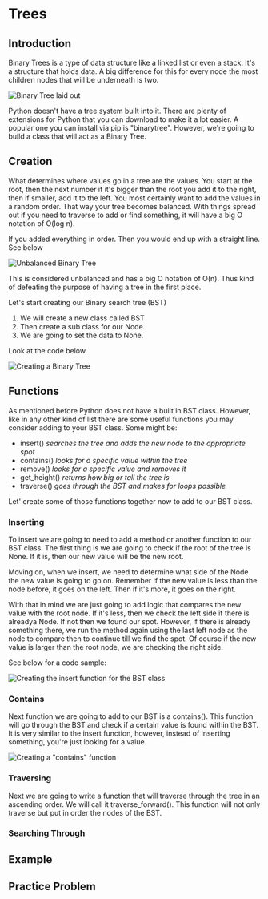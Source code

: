 # Trees

## Introduction
Binary Trees is a type of data structure like a linked list or even a stack. It's a structure that holds data. A big difference for this for every node the most children nodes that will be underneath is two. 

![Binary Tree laid out](treeimg1.png)

Python doesn't have a tree system built into it. There are plenty of extensions for Python that you can download to make it a lot easier. A popular one you can install via pip is "binarytree". However, we're going to build a class that will act as a Binary Tree.

## Creation

What determines where values go in a tree are the values. You start at the root, then the next number if it's bigger than the root you add it to the right, then if smaller, add it to the left. You most certainly want to add the values in a random order. That way your tree becomes balanced. With things spread out if you need to traverse to add or find something, it will have a big O notation of O(log n). 

If you added everything in order. Then you would end up with a straight line. See below

![Unbalanced Binary Tree](treeimg2.jpeg)

This is considered unbalanced and has a big O notation of O(n). Thus kind of defeating the purpose of having a tree in the first place. 

Let's start creating our Binary search tree (BST)

1. We will create a new class called BST
2. Then create a sub class for our Node.
3. We are going to set the data to None. 

Look at the code below. 

![Creating a Binary Tree](treeExample1.png)


## Functions

As mentioned before Python does not have a built in BST class. However, like in any other kind of list there are some useful functions you may consider adding to your BST class. Some might be: 

- insert() *searches the tree and adds the new node to the appropriate spot*
- contains() *looks for a specific value within the tree*
- remove() *looks for a specific value and removes it*
- get_height() *returns how big or tall the tree is*
- traverse() *goes through the BST and makes for loops possible*

Let' create some of those functions together now to add to our BST class. 

### Inserting

To insert we are going to need to add a method or another function to our BST class. The first thing is we are going to check if the root of the tree is None. If it is, then our new value will be the new root. 

Moving on, when we insert, we need to determine what side of the Node the new value is going to go on. Remember if the new value is less than the node before, it goes on the left. Then if it's more, it goes on the right. 

With that in mind we are just going to add logic that compares the new value with the root node. If it's less, then we check the left side if there is alreadya Node. If not then we found our spot. However, if there is already something there, we run the method again using the last left node as the node to compare then to continue till we find the spot. Of course if the new value is larger than the root node, we are checking the right side. 

See below for a code sample: 

![Creating the insert function for the BST class](treeExample2.png)

### Contains

Next function we are going to add to our BST is a contains(). This function will go through the BST and check if a certain value is found within the BST. It is very similar to the insert function, however, instead of inserting something, you're just looking for a value. 

![Creating a "contains" function](treeExample3.png)

### Traversing

Next we are going to write a function that will traverse through the tree in an ascending order. We will call it traverse_forward(). This function will not only traverse but put in order the nodes of the BST.



### Searching Through


## Example 


## Practice Problem